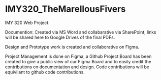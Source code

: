 # IMY320_TheMarellousFivers
IMY 320 Web Project.

Documention: Created via MS Word and collabarative via SharePoint, links will be shared here to Google Drives of the final PDFs.

Design and Prototype work is created and collaborative on Figma. 

Project Management is done on Figma, a Github Project Board has been created to give a public view of our Figma Board and to easily credit the contributions on documentation and design.
Code contributions will be equivilant to github code contributions.
